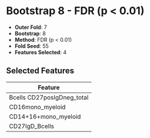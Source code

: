 # Bootstrap 8 - FDR (p < 0.01)

- **Outer Fold**: 7
- **Bootstrap**: 8
- **Method**: FDR (p < 0.01)
- **Fold Seed**: 55
- **Features Selected**: 4

## Selected Features

| Feature |
|---------|
| Bcells CD27posIgDneg_total |
| CD16mono_myeloid |
| CD14+16+mono_myeloid |
| CD27IgD_Bcells |
